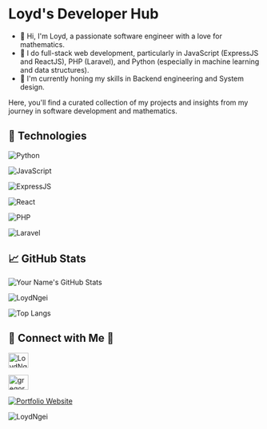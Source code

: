 # Loyd's Developer Hub

- 👋 Hi, I'm Loyd, a passionate software engineer with a love for mathematics.
- 👀 I do full-stack web development, particularly in JavaScript (ExpressJS and ReactJS), PHP (Laravel), and Python (especially in machine learning and data structures).
- 🌱 I'm currently honing my skills in Backend engineering and System design.
  

Here, you'll find a curated collection of my projects and insights from my journey in software development and mathematics.


## 🔧 Technologies

![Python](https://img.shields.io/badge/-Python-3776AB?style=flat-square&logo=python&logoColor=white)

![JavaScript](https://img.shields.io/badge/-JavaScript-F7DF1E?style=flat-square&logo=javascript&logoColor=black)

![ExpressJS](https://img.shields.io/badge/-ExpressJS-000000?style=flat-square&logo=express&logoColor=white)

![React](https://img.shields.io/badge/-React-61DAFB?style=flat-square&logo=react&logoColor=black)

![PHP](https://img.shields.io/badge/-PHP-777BB4?style=flat-square&logo=php&logoColor=white)

![Laravel](https://img.shields.io/badge/-Laravel-FF2D20?style=flat-square&logo=laravel&logoColor=white)

## 📈 GitHub Stats

![Your Name's GitHub Stats](https://github-readme-stats.vercel.app/api?username=LoydNgei&show_icons=true&theme=dark)


<p><img align="center" src="https://github-readme-streak-stats.herokuapp.com/?user=LoydNgei&theme=dark" alt="LoydNgei" /></p>

![Top Langs](https://github-readme-stats.vercel.app/api/top-langs/?username=LoydNgei&layout=compact&theme=transparent)

## 🔗 Connect with Me  📲


<p align="left">
  
<a href="https://twitter.com/NgeiLoyd" target="blank"><img align="center" src="https://raw.githubusercontent.com/rahuldkjain/github-profile-readme-generator/master/src/images/icons/Social/twitter.svg" alt="LoydNgei" height="30" width="40" /></a>
  
<a href="https://www.linkedin.com/in/loyd-ngei-151736231/" target="blank"><img align="center" src="https://raw.githubusercontent.com/rahuldkjain/github-profile-readme-generator/master/src/images/icons/Social/linked-in-alt.svg" alt="gregory opondi" height="30" width="40" /></a>

[![Portfolio Website](https://example.com/website.png)](https://loydngei.vercel.app/)


</p>


<p align="left"> <img src="https://komarev.com/ghpvc/?username=LoydNgei&label=Profile%20views&color=0e75b6&style=flat" alt="LoydNgei" /> </p>
